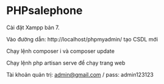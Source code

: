 # PHPsalephone
Cài đặt Xampp bản 7.

Vào đường dẫn: http://localhost/phpmyadmin/ tạo CSDL mới

Chạy lệnh composer i và composer update

Chạy lệnh php artisan serve để chạy trang web

Tài khoản quản trị: admin@gmail.com / pass: admin123123
